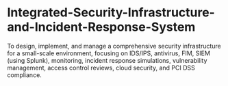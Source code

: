 # Integrated-Security-Infrastructure-and-Incident-Response-System
To design, implement, and manage a comprehensive security infrastructure for a small-scale environment, focusing on IDS/IPS, antivirus, FIM, SIEM (using Splunk), monitoring, incident response simulations, vulnerability management, access control reviews, cloud security, and PCI DSS compliance.
